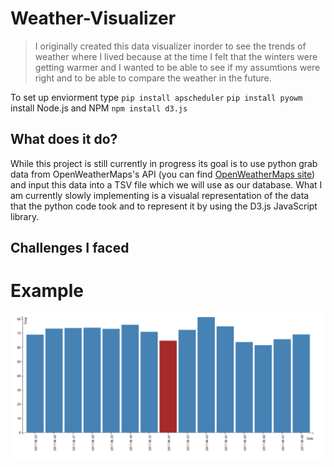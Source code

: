 # Weather-Visualizer
> I originally created this data visualizer inorder to see the trends of weather where I lived
> because at the time I felt that the winters were getting warmer and I wanted to be able to see
> if my assumtions were right and to be able to compare the weather in the future.

To set up enviorment type
`pip install apscheduler`
`pip install pyowm`
install Node.js and NPM
`npm install d3.js`
## What does it do?

While this project is still currently in progress its goal is to use python grab data from OpenWeatherMaps's API
(you can find [OpenWeatherMaps site](https://openweathermap.org/)) and input this data into a TSV file which we will use as our database.
What I am currently slowly implementing is a visualal representation of the data that the python code took and to represent
it by using the D3.js JavaScript library.

## Challenges I faced


# Example

![alt tag](https://github.com/kevkevinpal/Weather-Visualizer/blob/master/Sample.png)